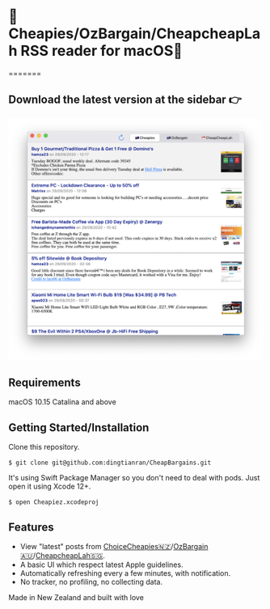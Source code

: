 # 💸Cheapies/OzBargain/CheapcheapLah RSS reader for macOS💸
=======

## Download the latest version at the sidebar 👉

<img width="800" alt="screenshot" src="https://raw.githubusercontent.com/dingtianran/CheapBargains/main/Resources/screenshot.png">

## Requirements
macOS 10.15 Catalina and above

## Getting Started/Installation
Clone this repository.
```shell
$ git clone git@github.com:dingtianran/CheapBargains.git
```

It's using Swift Package Manager so you don't need to deal with pods. Just open it using Xcode 12+.
```shell
$ open Cheapiez.xcodeproj
```

## Features
* View "latest" posts from [ChoiceCheapies🇳🇿](https://www.cheapies.nz)/[OzBargain🇦🇺](https://www.ozbargain.com.au/)/[CheapcheapLah🇸🇬](https://www.cheapcheaplah.com/).
* A basic UI which respect latest Apple guidelines.
* Automatically refreshing every a few minutes, with notification.
* No tracker, no profiling, no collecting data.


Made in New Zealand and built with love
